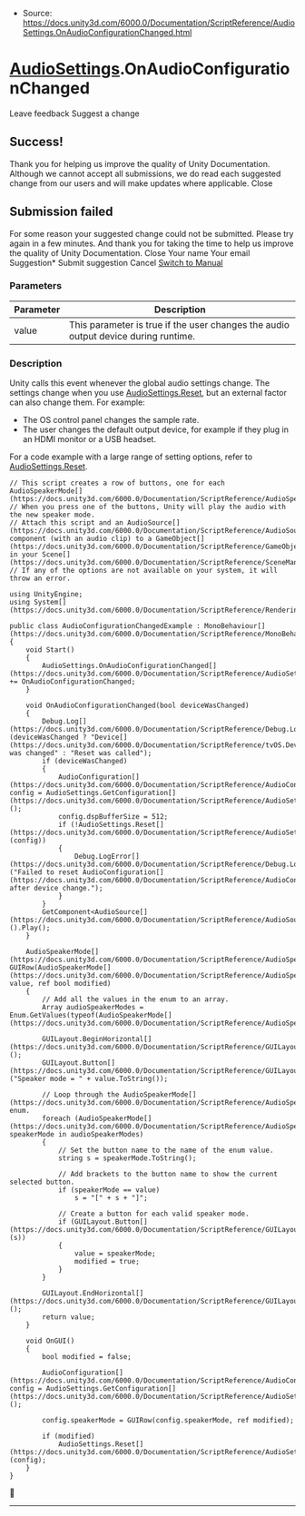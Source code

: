 * Source: https://docs.unity3d.com/6000.0/Documentation/ScriptReference/AudioSettings.OnAudioConfigurationChanged.html

#  [AudioSettings](https://docs.unity3d.com/6000.0/Documentation/ScriptReference/AudioSettings.html).OnAudioConfigurationChanged
Leave feedback
Suggest a change
## Success!
Thank you for helping us improve the quality of Unity Documentation. Although we cannot accept all submissions, we do read each suggested change from our users and will make updates where applicable.
Close
## Submission failed
For some reason your suggested change could not be submitted. Please <a>try again</a> in a few minutes. And thank you for taking the time to help us improve the quality of Unity Documentation.
Close
Your name Your email Suggestion* Submit suggestion
Cancel
[Switch to Manual](https://docs.unity3d.com/6000.0/Documentation/Manual/class-AudioSettings.html "Go to AudioSettings Component in the Manual")
### Parameters
Parameter | Description  
---|---  
value | This parameter is true if the user changes the audio output device during runtime.  
### Description
Unity calls this event whenever the global audio settings change.
The settings change when you use [AudioSettings.Reset](https://docs.unity3d.com/6000.0/Documentation/ScriptReference/AudioSettings.Reset.html), but an external factor can also change them. For example: 
  * The OS control panel changes the sample rate.
  * The user changes the default output device, for example if they plug in an HDMI monitor or a USB headset.


For a code example with a large range of setting options, refer to [AudioSettings.Reset](https://docs.unity3d.com/6000.0/Documentation/ScriptReference/AudioSettings.Reset.html).
```
// This script creates a row of buttons, one for each AudioSpeakerMode[](https://docs.unity3d.com/6000.0/Documentation/ScriptReference/AudioSpeakerMode.html). 
// When you press one of the buttons, Unity will play the audio with the new speaker mode. 
// Attach this script and an AudioSource[](https://docs.unity3d.com/6000.0/Documentation/ScriptReference/AudioSource.html) component (with an audio clip) to a GameObject[](https://docs.unity3d.com/6000.0/Documentation/ScriptReference/GameObject.html) in your Scene[](https://docs.unity3d.com/6000.0/Documentation/ScriptReference/SceneManagement.Scene.html).
// If any of the options are not available on your system, it will throw an error.   
  
using UnityEngine;
using System[](https://docs.unity3d.com/6000.0/Documentation/ScriptReference/Rendering.VirtualTexturing.System.html);  
  
public class AudioConfigurationChangedExample : MonoBehaviour[](https://docs.unity3d.com/6000.0/Documentation/ScriptReference/MonoBehaviour.html)
{
    void Start()
    {
        AudioSettings.OnAudioConfigurationChanged[](https://docs.unity3d.com/6000.0/Documentation/ScriptReference/AudioSettings.OnAudioConfigurationChanged.html) += OnAudioConfigurationChanged;
    }  
  
    void OnAudioConfigurationChanged(bool deviceWasChanged)
    {
        Debug.Log[](https://docs.unity3d.com/6000.0/Documentation/ScriptReference/Debug.Log.html)(deviceWasChanged ? "Device[](https://docs.unity3d.com/6000.0/Documentation/ScriptReference/tvOS.Device.html) was changed" : "Reset was called");
        if (deviceWasChanged)
        {
            AudioConfiguration[](https://docs.unity3d.com/6000.0/Documentation/ScriptReference/AudioConfiguration.html) config = AudioSettings.GetConfiguration[](https://docs.unity3d.com/6000.0/Documentation/ScriptReference/AudioSettings.GetConfiguration.html)();
            config.dspBufferSize = 512;
            if (!AudioSettings.Reset[](https://docs.unity3d.com/6000.0/Documentation/ScriptReference/AudioSettings.Reset.html)(config))
            {
                Debug.LogError[](https://docs.unity3d.com/6000.0/Documentation/ScriptReference/Debug.LogError.html)("Failed to reset AudioConfiguration[](https://docs.unity3d.com/6000.0/Documentation/ScriptReference/AudioConfiguration.html) after device change.");
            }
        }
        GetComponent<AudioSource[](https://docs.unity3d.com/6000.0/Documentation/ScriptReference/AudioSource.html)>().Play();
    }  
  
    AudioSpeakerMode[](https://docs.unity3d.com/6000.0/Documentation/ScriptReference/AudioSpeakerMode.html) GUIRow(AudioSpeakerMode[](https://docs.unity3d.com/6000.0/Documentation/ScriptReference/AudioSpeakerMode.html) value, ref bool modified)
    {
        // Add all the values in the enum to an array. 
        Array audioSpeakerModes = Enum.GetValues(typeof(AudioSpeakerMode[](https://docs.unity3d.com/6000.0/Documentation/ScriptReference/AudioSpeakerMode.html)));  
  
        GUILayout.BeginHorizontal[](https://docs.unity3d.com/6000.0/Documentation/ScriptReference/GUILayout.BeginHorizontal.html)();
        GUILayout.Button[](https://docs.unity3d.com/6000.0/Documentation/ScriptReference/GUILayout.Button.html)("Speaker mode = " + value.ToString());  
  
        // Loop through the AudioSpeakerMode[](https://docs.unity3d.com/6000.0/Documentation/ScriptReference/AudioSpeakerMode.html) enum. 
        foreach (AudioSpeakerMode[](https://docs.unity3d.com/6000.0/Documentation/ScriptReference/AudioSpeakerMode.html) speakerMode in audioSpeakerModes)
        {
            // Set the button name to the name of the enum value. 
            string s = speakerMode.ToString();  
  
            // Add brackets to the button name to show the current selected button. 
            if (speakerMode == value)
                s = "[" + s + "]";  
  
            // Create a button for each valid speaker mode. 
            if (GUILayout.Button[](https://docs.unity3d.com/6000.0/Documentation/ScriptReference/GUILayout.Button.html)(s))
            {
                value = speakerMode;
                modified = true;
            }
        }  
  
        GUILayout.EndHorizontal[](https://docs.unity3d.com/6000.0/Documentation/ScriptReference/GUILayout.EndHorizontal.html)();
        return value;
    }  
  
    void OnGUI()
    {
        bool modified = false;  
  
        AudioConfiguration[](https://docs.unity3d.com/6000.0/Documentation/ScriptReference/AudioConfiguration.html) config = AudioSettings.GetConfiguration[](https://docs.unity3d.com/6000.0/Documentation/ScriptReference/AudioSettings.GetConfiguration.html)();  
  
        config.speakerMode = GUIRow(config.speakerMode, ref modified);  
  
        if (modified)
            AudioSettings.Reset[](https://docs.unity3d.com/6000.0/Documentation/ScriptReference/AudioSettings.Reset.html)(config);
    }
}

```

* * *
